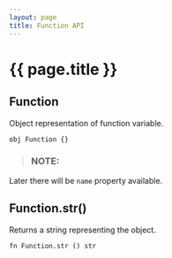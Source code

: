 ```yaml
---
layout: page
title: Function API
---
```


# {{ page.title }}

## Function
Object representation of function variable.

```the
obj Function {}
```

> ### NOTE:
  Later there will be `name` property available.

## Function.str()
Returns a string representing the object.

```the
fn Function.str () str
```
